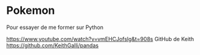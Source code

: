 # Pokemon
Pour essayer de me former sur Python

https://www.youtube.com/watch?v=vmEHCJofslg&t=908s
GitHub de Keith
https://github.com/KeithGalli/pandas
